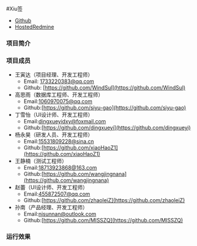 #Xiu签

* [Github]()
* [HostedRedmine](http://10.7.1.5/projects/android_xiu/wiki)

### 项目简介
### 项目成员
* 王寅达（项目经理、开发工程师）
  * Email: <1733220383@qq.com>
  * Github: [https://github.com/WindSul](https://github.com/WindSul)
* 高思雨（数据库工程师、开发工程师）
  * Email:<1060970075@qq.com>
  * Github:[https://github.com/siyu-gao](https://github.com/siyu-gao)
* 丁雪怡（UI设计师、开发工程师）
  * Email:<dingxueyidxy@foxmail.com>
  * Github:[https://github.com/dingxueyi](https://github.com/dingxueyi)
* 杨永昊（研发人员、开发工程师）
  * Email:<15531809228@sina.cn>
  * Github:[https://github.com/xiaoHaoZ1](https://github.com/xiaoHaoZ1)
* 王静楠（测试工程师）
  * Email:<18713923868@163.com>
  * Github:[https://github.com/wangjingnana](https://github.com/wangjingnana)
* 赵蕾（UI设计师、开发工程师）
  * Email:<455872507@qq.com>
  * Github:[https://github.com/zhaoleiZ](https://github.com/zhaoleiZ)
* 孙南（产品经理、开发工程师）
  * Email:<njsunnan@outlook.com>
  * Github:[https://github.com/MISSZQ](https://github.com/MISSZQ)
### 运行效果

